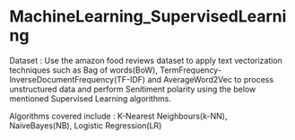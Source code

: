 # MachineLearning_SupervisedLearning
Dataset : Use the amazon food reviews dataset to apply text vectorization techniques such as 
Bag of words(BoW), TermFrequency-InverseDocumentFrequency(TF-IDF) and AverageWord2Vec to process unstructured data and perform Senitiment polarity using the below mentioned Supervised Learning algorithms.

Algorithms covered include : K-Nearest Neighbours(k-NN), NaiveBayes(NB), Logistic Regression(LR)
